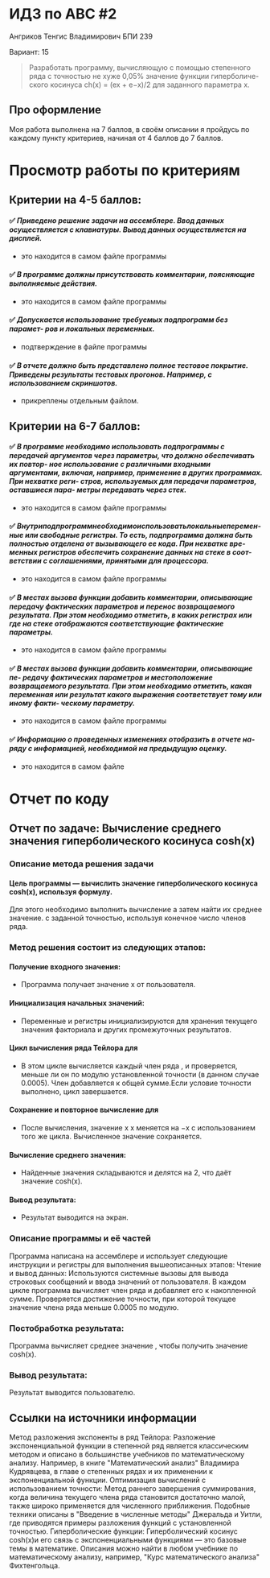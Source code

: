 # ИДЗ по АВС #2
Ангриков Тенгис Владимирович БПИ 239

Вариант: 15

> Разработать программу, вычисляющую с помощью степенного ряда с точностью не хуже 0,05% значение функции гиперболиче- ского косинуса ch(x) = (ex + e−x)/2 для заданного параметра x.

## Про оформление
Моя работа выполнена на 7 баллов, в своём описании я пройдусь по каждому пункту критериев, начиная от 4 баллов до 7 баллов.

# Просмотр работы по критериям
## Критерии на 4-5 баллов:
#### :white_check_mark: *Приведено решение задачи на ассемблере. Ввод данных осуществляется с клавиатуры. Вывод данных осуществляется на дисплей.*
- это находится в самом файле программы
#### :white_check_mark: *В программе должны присутствовать комментарии, поясняющие выполняемые действия.*
- это находится в самом файле программы
#### :white_check_mark: *Допускается использование требуемых подпрограмм без парамет- ров и локальных переменных.*
- подтверждение в файле программы
#### :white_check_mark: *В отчете должно быть представлено полное тестовое покрытие. Приведены результаты тестовых прогонов. Например, с использованием скриншотов.*
- прикреплены отдельным файлом.

## Критерии на 6-7 баллов:
#### :white_check_mark: *В программе необходимо использовать подпрограммы с передачей аргументов через параметры, что должно обеспечивать их повтор- ное использование с различными входными аргументами, включая, например, применение в других программах. При нехватке реги- стров, используемых для передачи параметров, оставшиеся пара- метры передавать через стек.*
- это находится в самом файле программы
#### :white_check_mark: *Внутриподпрограммнеобходимоиспользоватьлокальныеперемен- ные или свободные регистры. То есть, подпрограмма должна быть полностью отделена от вызывающего ее кода. При нехватке вре- менных регистров обеспечить сохранение данных на стеке в соот- ветствии с соглашениями, принятыми для процессора.*
- это находится в самом файле программы
#### :white_check_mark: *В местах вызова функции добавить комментарии, описывающие передачу фактических параметров и перенос возвращаемого результата. При этом необходимо отметить, в каких регистрах или где на стеке отображаются соответствующие фактические параметры.*
- это находится в самом файле программы
#### :white_check_mark: *В местах вызова функции добавить комментарии, описывающие пе- редачу фактических параметров и местоположение возвращаемого результата. При этом необходимо отметить, какая переменная или результат какого выражения соответствует тому или иному факти- ческому параметру.*
- это находится в самом файле программы
#### :white_check_mark: *Информацию о проведенных изменениях отобразить в отчете на- ряду с информацией, необходимой на предыдущую оценку.*
- это находится в самом файле
# Отчет по коду
## Отчет по задаче: Вычисление среднего значения гиперболического косинуса cosh(x)
### Описание метода решения задачи

#### Цель программы — вычислить значение гиперболического косинуса cosh(x), используя формулу.
Для этого необходимо выполнить вычисление а затем найти их среднее значение. с заданной точностью, используя конечное число членов ряда.

### Метод решения состоит из следующих этапов:

#### Получение входного значения:
 - Программа получает значение x от пользователя.
#### Инициализация начальных значений:
 - Переменные и регистры инициализируются для хранения текущего значения  факториала и других промежуточных результатов.
#### Цикл вычисления ряда Тейлора для 
 - В этом цикле вычисляется каждый член ряда , и проверяется, меньше ли он по модулю установленной точности (в данном случае 0.0005).
Член добавляется к общей сумме.Если условие точности выполнено, цикл завершается.
#### Сохранение и повторное вычисление для 
 - После вычисления, значение x x меняется на −x с использованием того же цикла. Вычисленное значение сохраняется.
#### Вычисление среднего значения:
 - Найденные значения складываются и делятся на 2, что даёт значение cosh(x).
#### Вывод результата:
 - Результат выводится на экран.
### Описание программы и её частей
Программа написана на ассемблере и использует следующие инструкции и регистры для выполнения вышеописанных этапов:
Чтение и вывод данных: Используются системные вызовы для вывода строковых сообщений и ввода значений от пользователя.
В каждом цикле программа вычисляет член ряда и добавляет его к накопленной сумме.
Проверяется достижение точности, при которой текущее значение члена ряда меньше 0.0005 по модулю.
### Постобработка результата:
Программа вычисляет среднее значение , чтобы получить значение cosh(x).
### Вывод результата:
Результат выводится пользователю.
## Ссылки на источники информации
Метод разложения экспоненты в ряд Тейлора: Разложение экспоненциальной функции в степенной ряд является классическим методом и описано в большинстве учебников по математическому анализу. Например, в книге "Математический анализ" Владимира Кудрявцева, в главе о степенных рядах и их применении к экспоненциальной функции.
Оптимизация вычислений с использованием точности: Метод раннего завершения суммирования, когда величина текущего члена ряда становится достаточно малой, также широко применяется для численного приближения. Подобные техники описаны в "Введение в численные методы" Джеральда и Уитли, где приводятся примеры разложения функций с установленной точностью.
Гиперболические функции: Гиперболический косинус cosh(x)и его связь с экспоненциальными функциями — это базовые темы в математике. Описания можно найти в любом учебнике по математическому анализу, например, "Курс математического анализа" Фихтенгольца.
